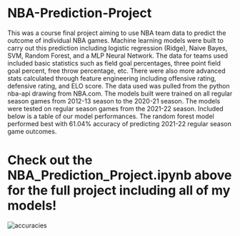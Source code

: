 # NBA-Prediction-Project

This was a course final project aiming to use NBA team data to predict the outcome of individual NBA games. Machine learning models were built to carry out this prediction including logistic regression (Ridge), Naive Bayes, SVM, Random Forest, and a MLP Neural Network. The data for teams used included basic statistics such as field goal percentages, three point field goal percent, free throw percentage, etc. There were also more advanced stats calculated through feature engineering including offensive rating, defensive rating, and ELO score. The data used was pulled from the python nba-api drawing from NBA.com. The models built were trained on all regular season games from 2012-13 season to the 2020-21 season. The models were tested on regular season games from the 2021-22 season. Included below is a table of our model performances. The random forest model performed best with 61.04% accuracy of predicting 2021-22 regular season game outcomes.

# Check out the NBA_Prediction_Project.ipynb above for the full project including all of my models!


![accuracies](https://github.com/Owenp25/NBA-Prediction-Project/assets/77632947/e3eff7ff-7466-4e53-b6c2-4e9716504e5f)
